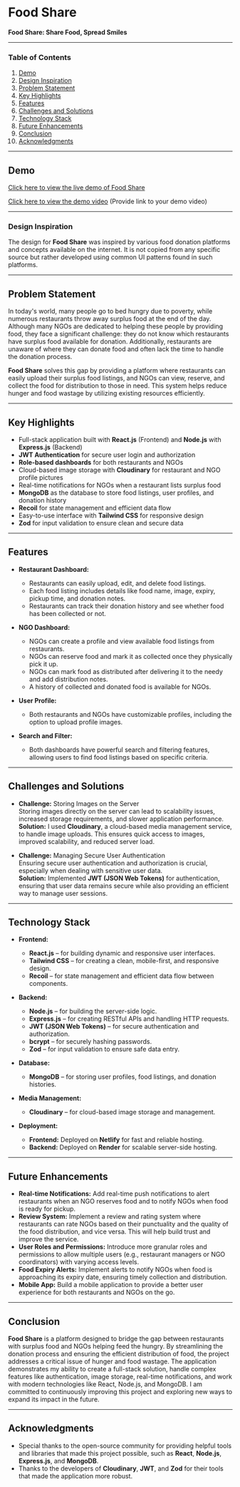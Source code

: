 # Food Share

**Food Share: Share Food, Spread Smiles**

---

### Table of Contents

1. [Demo](#demo)
2. [Design Inspiration](#design-inspiration)
3. [Problem Statement](#problem-statement)
4. [Key Highlights](#key-highlights)
5. [Features](#features)
6. [Challenges and Solutions](#challenges-and-solutions)
7. [Technology Stack](#technology-stack)
8. [Future Enhancements](#future-enhancements)
9. [Conclusion](#conclusion)
10. [Acknowledgments](#acknowledgments) 

---

## Demo
[Click here to view the live demo of Food Share](https://food-share-app.netlify.app/)

[Click here to view the demo video](#) (Provide link to your demo video)


---

### Design Inspiration

The design for **Food Share** was inspired by various food donation platforms and concepts available on the internet. It is not copied from any specific source but rather developed using common UI patterns found in such platforms.

---

## Problem Statement

In today's world, many people go to bed hungry due to poverty, while numerous restaurants throw away surplus food at the end of the day. Although many NGOs are dedicated to helping these people by providing food, they face a significant challenge: they do not know which restaurants have surplus food available for donation. Additionally, restaurants are unaware of where they can donate food and often lack the time to handle the donation process.

**Food Share** solves this gap by providing a platform where restaurants can easily upload their surplus food listings, and NGOs can view, reserve, and collect the food for distribution to those in need. This system helps reduce hunger and food wastage by utilizing existing resources efficiently.

---

## Key Highlights

- Full-stack application built with **React.js** (Frontend) and **Node.js** with **Express.js** (Backend)
- **JWT Authentication** for secure user login and authorization
- **Role-based dashboards** for both restaurants and NGOs
- Cloud-based image storage with **Cloudinary** for restaurant and NGO profile pictures
- Real-time notifications for NGOs when a restaurant lists surplus food
- **MongoDB** as the database to store food listings, user profiles, and donation history
- **Recoil** for state management and efficient data flow
- Easy-to-use interface with **Tailwind CSS** for responsive design
- **Zod** for input validation to ensure clean and secure data

---

## Features

- **Restaurant Dashboard:**
  - Restaurants can easily upload, edit, and delete food listings.
  - Each food listing includes details like food name, image, expiry, pickup time, and donation notes.
  - Restaurants can track their donation history and see whether food has been collected or not.
  
- **NGO Dashboard:**
  - NGOs can create a profile and view available food listings from restaurants.
  - NGOs can reserve food and mark it as collected once they physically pick it up.
  - NGOs can mark food as distributed after delivering it to the needy and add distribution notes.
  - A history of collected and donated food is available for NGOs.

- **User Profile:**
  - Both restaurants and NGOs have customizable profiles, including the option to upload profile images.
  
- **Search and Filter:**
  - Both dashboards have powerful search and filtering features, allowing users to find food listings based on specific criteria.

---

## Challenges and Solutions

- **Challenge:** Storing Images on the Server  
  Storing images directly on the server can lead to scalability issues, increased storage requirements, and slower application performance.  
  **Solution:** I used **Cloudinary**, a cloud-based media management service, to handle image uploads. This ensures quick access to images, improved scalability, and reduced server load.

- **Challenge:** Managing Secure User Authentication  
  Ensuring secure user authentication and authorization is crucial, especially when dealing with sensitive user data.  
  **Solution:** Implemented **JWT (JSON Web Tokens)** for authentication, ensuring that user data remains secure while also providing an efficient way to manage user sessions.
  
---

## Technology Stack

- **Frontend:**
  - **React.js** – for building dynamic and responsive user interfaces.
  - **Tailwind CSS** – for creating a clean, mobile-first, and responsive design.
  - **Recoil** – for state management and efficient data flow between components.

- **Backend:**
  - **Node.js** – for building the server-side logic.
  - **Express.js** – for creating RESTful APIs and handling HTTP requests.
  - **JWT (JSON Web Tokens)** – for secure authentication and authorization.
  - **bcrypt** – for securely hashing passwords.
  - **Zod** – for input validation to ensure safe data entry.

- **Database:**
  - **MongoDB** – for storing user profiles, food listings, and donation histories.

- **Media Management:**
  - **Cloudinary** – for cloud-based image storage and management.

- **Deployment:**
  - **Frontend:** Deployed on **Netlify** for fast and reliable hosting.
  - **Backend:** Deployed on **Render** for scalable server-side hosting.

---

## Future Enhancements

- **Real-time Notifications:** Add real-time push notifications to alert restaurants when an NGO reserves food and to notify NGOs when food is ready for pickup.
- **Review System:** Implement a review and rating system where restaurants can rate NGOs based on their punctuality and the quality of the food distribution, and vice versa. This will help build trust and improve the service.
- **User Roles and Permissions:** Introduce more granular roles and permissions to allow multiple users (e.g., restaurant managers or NGO coordinators) with varying access levels.
- **Food Expiry Alerts:** Implement alerts to notify NGOs when food is approaching its expiry date, ensuring timely collection and distribution.
- **Mobile App:** Build a mobile application to provide a better user experience for both restaurants and NGOs on the go.

---

## Conclusion

**Food Share** is a platform designed to bridge the gap between restaurants with surplus food and NGOs helping feed the hungry. By streamlining the donation process and ensuring the efficient distribution of food, the project addresses a critical issue of hunger and food wastage. The application demonstrates my ability to create a full-stack solution, handle complex features like authentication, image storage, real-time notifications, and work with modern technologies like React, Node.js, and MongoDB. I am committed to continuously improving this project and exploring new ways to expand its impact in the future.

---

## Acknowledgments

- Special thanks to the open-source community for providing helpful tools and libraries that made this project possible, such as **React**, **Node.js**, **Express.js**, and **MongoDB**.
- Thanks to the developers of **Cloudinary**, **JWT**, and **Zod** for their tools that made the application more robust.
